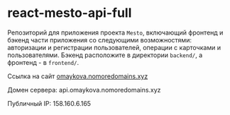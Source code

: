 # react-mesto-api-full
Репозиторий для приложения проекта `Mesto`, включающий фронтенд и бэкенд части приложения со следующими возможностями: авторизации и регистрации пользователей, операции с карточками и пользователями. Бэкенд расположите в директории `backend/`, а фронтенд - в `frontend/`. 
  
Cсылка на сайт [omaykova.nomoredomains.xyz](omaykova.nomoredomains.xyz)

Домен сервера: api.omaykova.nomoredomains.xyz

Публичный IP: 158.160.6.165

